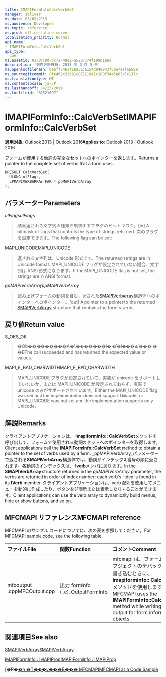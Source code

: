 ```yaml
---
title: IMAPIFormInfoCalcVerbSet
manager: soliver
ms.date: 03/09/2015
ms.audience: Developer
ms.topic: reference
ms.prod: office-online-server
localization_priority: Normal
api_name:
- IMAPIFormInfo.CalcVerbSet
api_type:
- COM
ms.assetid: 0170dc9d-dc72-48e2-a522-374f199b18ea
description: '最終更新日時: 2015 年 3 月 9 日'
ms.openlocfilehash: babff746af16d51ca154d049943f6be7e9fab589
ms.sourcegitcommit: 8fe462c32b91c87911942c188f3445e85a54137c
ms.translationtype: MT
ms.contentlocale: ja-JP
ms.lasthandoff: 04/23/2019
ms.locfileid: "32321697"
---
```

# <a name="imapiforminfocalcverbset"></a><span data-ttu-id="65b58-103">IMAPIFormInfo::CalcVerbSet</span><span class="sxs-lookup"><span data-stu-id="65b58-103">IMAPIFormInfo::CalcVerbSet</span></span>

  
  
<span data-ttu-id="65b58-104">**適用対象**: Outlook 2013 | Outlook 2016</span><span class="sxs-lookup"><span data-stu-id="65b58-104">**Applies to**: Outlook 2013 | Outlook 2016</span></span> 
  
<span data-ttu-id="65b58-105">フォームが使用する動詞の完全なセットへのポインターを返します。</span><span class="sxs-lookup"><span data-stu-id="65b58-105">Returns a pointer to the complete set of verbs that a form uses.</span></span>
  
```cpp
HRESULT CalcVerbSet(
  ULONG ulFlags,
  LPMAPIVERBARRAY FAR * ppMAPIVerbArray
);
```

## <a name="parameters"></a><span data-ttu-id="65b58-106">パラメーター</span><span class="sxs-lookup"><span data-stu-id="65b58-106">Parameters</span></span>

 <span data-ttu-id="65b58-107">_ulFlags_</span><span class="sxs-lookup"><span data-stu-id="65b58-107">_ulFlags_</span></span>
  
> <span data-ttu-id="65b58-108">順番返される文字列の種類を制御するフラグのビットマスク。</span><span class="sxs-lookup"><span data-stu-id="65b58-108">[in] A bitmask of flags that controls the type of strings returned.</span></span> <span data-ttu-id="65b58-109">次のフラグを設定できます。</span><span class="sxs-lookup"><span data-stu-id="65b58-109">The following flag can be set:</span></span>
    
<span data-ttu-id="65b58-110">MAPI_UNICODE</span><span class="sxs-lookup"><span data-stu-id="65b58-110">MAPI_UNICODE</span></span> 
  
> <span data-ttu-id="65b58-111">返される文字列は、Unicode 形式です。</span><span class="sxs-lookup"><span data-stu-id="65b58-111">The returned strings are in Unicode format.</span></span> <span data-ttu-id="65b58-112">MAPI_UNICODE フラグが設定されていない場合、文字列は ANSI 形式になります。</span><span class="sxs-lookup"><span data-stu-id="65b58-112">If the MAPI_UNICODE flag is not set, the strings are in ANSI format.</span></span>
    
 <span data-ttu-id="65b58-113">_ppMAPIVerbArray_</span><span class="sxs-lookup"><span data-stu-id="65b58-113">_ppMAPIVerbArray_</span></span>
  
> <span data-ttu-id="65b58-114">読み上げフォームの動詞を含む、返された[SMAPIVerbArray](smapiverbarray.md)構造体へのポインターへのポインター。</span><span class="sxs-lookup"><span data-stu-id="65b58-114">[out] A pointer to a pointer to the returned [SMAPIVerbArray](smapiverbarray.md) structure that contains the form's verbs.</span></span> 
    
## <a name="return-value"></a><span data-ttu-id="65b58-115">戻り値</span><span class="sxs-lookup"><span data-stu-id="65b58-115">Return value</span></span>

<span data-ttu-id="65b58-116">S_OK</span><span class="sxs-lookup"><span data-stu-id="65b58-116">S_OK</span></span> 
  
> <span data-ttu-id="65b58-117">�ʘb���������A�\�������l�܂��͒l���Ԃ���܂��B</span><span class="sxs-lookup"><span data-stu-id="65b58-117">The call succeeded and has returned the expected value or values.</span></span>
    
<span data-ttu-id="65b58-118">MAPI_E_BAD_CHARWIDTH</span><span class="sxs-lookup"><span data-stu-id="65b58-118">MAPI_E_BAD_CHARWIDTH</span></span> 
  
> <span data-ttu-id="65b58-119">MAPI_UNICODE フラグが設定されていて、実装が unicode をサポートしていないか、または MAPI_UNICODE が設定されておらず、実装で unicode のみがサポートされています。</span><span class="sxs-lookup"><span data-stu-id="65b58-119">Either the MAPI_UNICODE flag was set and the implementation does not support Unicode, or MAPI_UNICODE was not set and the implementation supports only Unicode.</span></span>
    
## <a name="remarks"></a><span data-ttu-id="65b58-120">解説</span><span class="sxs-lookup"><span data-stu-id="65b58-120">Remarks</span></span>

<span data-ttu-id="65b58-121">クライアントアプリケーションは、 **imapiforminfo:: CalcVerbSet**メソッドを呼び出して、フォームで使用される動詞のセットへのポインターを取得します。</span><span class="sxs-lookup"><span data-stu-id="65b58-121">Client applications call the **IMAPIFormInfo::CalcVerbSet** method to obtain a pointer to the set of verbs used by a form.</span></span> <span data-ttu-id="65b58-122">_ppMAPIVerbArray_パラメーターで返される**SMAPIVerbArray**構造体では、動詞がインデックス番号の順に返されます。各動詞のインデックスは、 **lverb**メンバにあります。</span><span class="sxs-lookup"><span data-stu-id="65b58-122">In the **SMAPIVerbArray** structure returned in the  _ppMAPIVerbArray_ parameter, the verbs are returned in order of index number; each verb's index is found in its **lVerb** member.</span></span> <span data-ttu-id="65b58-123">クライアントアプリケーションは、verb 配列を使用してメニューを動的に作成したり、ボタンを非表示または表示したりすることができます。</span><span class="sxs-lookup"><span data-stu-id="65b58-123">Client applications can use the verb array to dynamically build menus, hide or show buttons, and so on.</span></span> 
  
## <a name="mfcmapi-reference"></a><span data-ttu-id="65b58-124">MFCMAPI リファレンス</span><span class="sxs-lookup"><span data-stu-id="65b58-124">MFCMAPI reference</span></span>

<span data-ttu-id="65b58-125">MFCMAPI のサンプル コードについては、次の表を参照してください。</span><span class="sxs-lookup"><span data-stu-id="65b58-125">For MFCMAPI sample code, see the following table.</span></span>
  
|<span data-ttu-id="65b58-126">**ファイル**</span><span class="sxs-lookup"><span data-stu-id="65b58-126">**File**</span></span>|<span data-ttu-id="65b58-127">**関数**</span><span class="sxs-lookup"><span data-stu-id="65b58-127">**Function**</span></span>|<span data-ttu-id="65b58-128">**コメント**</span><span class="sxs-lookup"><span data-stu-id="65b58-128">**Comment**</span></span>|
|:-----|:-----|:-----|
|<span data-ttu-id="65b58-129">mfcoutput .cpp</span><span class="sxs-lookup"><span data-stu-id="65b58-129">MFCOutput.cpp</span></span>  <br/> |<span data-ttu-id="65b58-130">出力 forminfo (_c)</span><span class="sxs-lookup"><span data-stu-id="65b58-130">_OutputFormInfo</span></span>  <br/> |<span data-ttu-id="65b58-131">mfcmapi は、フォーム情報オブジェクトのデバッグ出力を書き込むときに、 **imapiforminfo:: CalcVerbSet**メソッドを使用します。</span><span class="sxs-lookup"><span data-stu-id="65b58-131">MFCMAPI uses the **IMAPIFormInfo::CalcVerbSet** method while writing debug output for form information objects.</span></span>  <br/> |
   
## <a name="see-also"></a><span data-ttu-id="65b58-132">関連項目</span><span class="sxs-lookup"><span data-stu-id="65b58-132">See also</span></span>



[<span data-ttu-id="65b58-133">SMAPIVerbArray</span><span class="sxs-lookup"><span data-stu-id="65b58-133">SMAPIVerbArray</span></span>](smapiverbarray.md)
  
[<span data-ttu-id="65b58-134">IMAPIFormInfo : IMAPIProp</span><span class="sxs-lookup"><span data-stu-id="65b58-134">IMAPIFormInfo : IMAPIProp</span></span>](imapiforminfoimapiprop.md)


<span data-ttu-id="65b58-135">[�R�[�h �T���v���Ƃ��� MFCMAPI](mfcmapi-as-a-code-sample.md)</span><span class="sxs-lookup"><span data-stu-id="65b58-135">[MFCMAPI as a Code Sample](mfcmapi-as-a-code-sample.md)</span></span>

